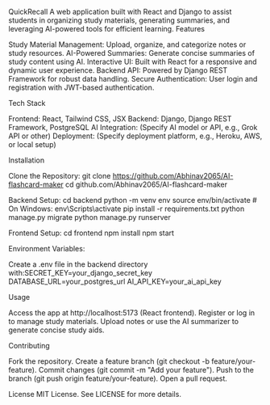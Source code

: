QuickRecall
A web application built with React and Django to assist students in organizing study materials, generating summaries, and leveraging AI-powered tools for efficient learning.
Features

Study Material Management: Upload, organize, and categorize notes or study resources.
AI-Powered Summaries: Generate concise summaries of study content using AI.
Interactive UI: Built with React for a responsive and dynamic user experience.
Backend API: Powered by Django REST Framework for robust data handling.
Secure Authentication: User login and registration with JWT-based authentication.

Tech Stack

Frontend: React, Tailwind CSS, JSX
Backend: Django, Django REST Framework, PostgreSQL
AI Integration: (Specify AI model or API, e.g., Grok API or other)
Deployment: (Specify deployment platform, e.g., Heroku, AWS, or local setup)

Installation

Clone the Repository:
git clone https://github.com/Abhinav2065/AI-flashcard-maker
cd github.com/Abhinav2065/AI-flashcard-maker


Backend Setup:
cd backend
python -m venv env
source env/bin/activate  # On Windows: env\Scripts\activate
pip install -r requirements.txt
python manage.py migrate
python manage.py runserver


Frontend Setup:
cd frontend
npm install
npm start


Environment Variables:

Create a .env file in the backend directory with:SECRET_KEY=your_django_secret_key
DATABASE_URL=your_postgres_url
AI_API_KEY=your_ai_api_key





Usage

Access the app at http://localhost:5173 (React frontend).
Register or log in to manage study materials.
Upload notes or use the AI summarizer to generate concise study aids.

Contributing

Fork the repository.
Create a feature branch (git checkout -b feature/your-feature).
Commit changes (git commit -m "Add your feature").
Push to the branch (git push origin feature/your-feature).
Open a pull request.

License
MIT License. See LICENSE for more details.
